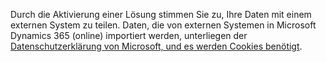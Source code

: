 Durch die Aktivierung einer Lösung stimmen Sie zu, Ihre Daten mit einem externen System zu teilen. Daten, die von externen Systemen in Microsoft Dynamics 365 (online) importiert werden, unterliegen der [Datenschutzerklärung von Microsoft, und es werden Cookies benötigt](http://go.microsoft.com/fwlink/p/?LinkID=521839).